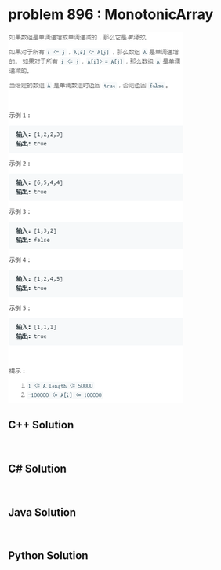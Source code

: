
# problem 896 : MonotonicArray

<img src="https://github.com/Peefy/PeefyLeetCode/blob/master/doc/801-900/896.MonotonicArray/problem.png"/>

## C++ Solution

```c++



```

## C# Solution

```csharp



```

## Java Solution

```java



```

## Python Solution

```python



```





